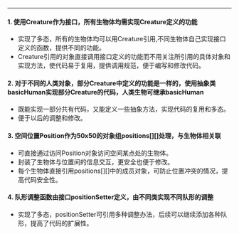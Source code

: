 ----
#### **1. 使用Creature作为接口，所有生物体均需实现Creature定义的功能**
- 实现了多态，所有的生物体均可以用Creature引用,不同生物体自己实现接口定义的函数，提供不同的功能。
- Creature引用的对象直接调用接口定义的功能而不用关注所引用的具体对象和实现方法，使代码易于复用，提供调用规范，便于编写和修改代码。


#### **2. 对于不同的人类对象，部分Creature中定义的功能是一样的，使用抽象类basicHuman实现部分Creature的代码，人类生物可继承basicHuman**

- 既能实现一部分共有代码，又能定义一些抽象方法，实现代码的复用和多态。
- 便于以后的调整和修改。

#### **3. 空间位置Position作为50x50的对象组positions[][]处理，与生物体相关联**
- 可直接通过访问Position对象访问空间某点处的生物体。
- 封装了生物体与位置间的信息交互，更安全也便于修改。
- 每个生物体直接引用positions[][]中的成员对象，可防止位置冲突的情况，提高代码安全性。

#### **4. 队形调整函数由接口positionSetter定义，由不同类实现不同队形的调整**
- 实现了多态，positionSetter可引用多种调整办法，后续可以继续添加各种队形，提高了代码的扩展性。 


